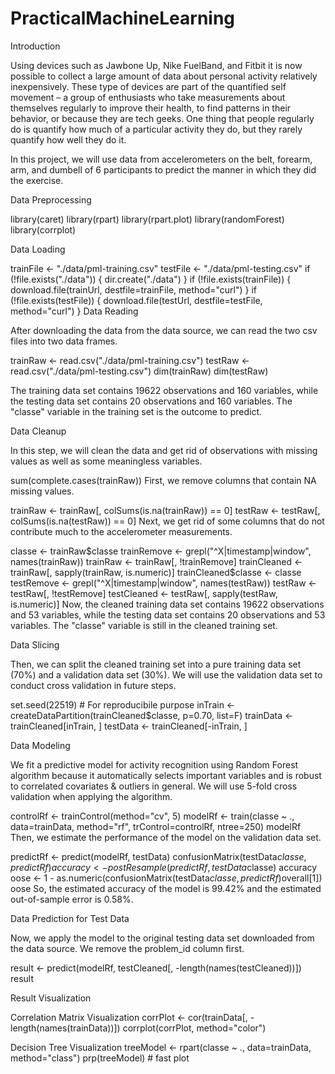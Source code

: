 # PracticalMachineLearning 

Introduction

Using devices such as Jawbone Up, Nike FuelBand, and Fitbit it is now possible to collect a large amount of data about personal activity relatively inexpensively. These type of devices are part of the quantified self movement – a group of enthusiasts who take measurements about themselves regularly to improve their health, to find patterns in their behavior, or because they are tech geeks. One thing that people regularly do is quantify how much of a particular activity they do, but they rarely quantify how well they do it.

In this project, we will use data from accelerometers on the belt, forearm, arm, and dumbell of 6 participants to predict the manner in which they did the exercise.

Data Preprocessing

library(caret)
library(rpart)
library(rpart.plot)
library(randomForest)
library(corrplot)

Data Loading

trainFile <- "./data/pml-training.csv"
testFile  <- "./data/pml-testing.csv"
if (!file.exists("./data")) {
  dir.create("./data")
}
if (!file.exists(trainFile)) {
  download.file(trainUrl, destfile=trainFile, method="curl")
}
if (!file.exists(testFile)) {
  download.file(testUrl, destfile=testFile, method="curl")
}
Data Reading

After downloading the data from the data source, we can read the two csv files into two data frames.

trainRaw <- read.csv("./data/pml-training.csv")
testRaw <- read.csv("./data/pml-testing.csv")
dim(trainRaw)
dim(testRaw)

The training data set contains 19622 observations and 160 variables, while the testing data set contains 20 observations and 160 variables. The "classe" variable in the training set is the outcome to predict.

Data Cleanup

In this step, we will clean the data and get rid of observations with missing values as well as some meaningless variables.

sum(complete.cases(trainRaw))
First, we remove columns that contain NA missing values.

trainRaw <- trainRaw[, colSums(is.na(trainRaw)) == 0] 
testRaw <- testRaw[, colSums(is.na(testRaw)) == 0] 
Next, we get rid of some columns that do not contribute much to the accelerometer measurements.

classe <- trainRaw$classe
trainRemove <- grepl("^X|timestamp|window", names(trainRaw))
trainRaw <- trainRaw[, !trainRemove]
trainCleaned <- trainRaw[, sapply(trainRaw, is.numeric)]
trainCleaned$classe <- classe
testRemove <- grepl("^X|timestamp|window", names(testRaw))
testRaw <- testRaw[, !testRemove]
testCleaned <- testRaw[, sapply(testRaw, is.numeric)]
Now, the cleaned training data set contains 19622 observations and 53 variables, while the testing data set contains 20 observations and 53 variables. The "classe" variable is still in the cleaned training set.

Data Slicing

Then, we can split the cleaned training set into a pure training data set (70%) and a validation data set (30%). We will use the validation data set to conduct cross validation in future steps.

set.seed(22519) # For reproducibile purpose
inTrain <- createDataPartition(trainCleaned$classe, p=0.70, list=F)
trainData <- trainCleaned[inTrain, ]
testData <- trainCleaned[-inTrain, ]

Data Modeling

We fit a predictive model for activity recognition using Random Forest algorithm because it automatically selects important variables and is robust to correlated covariates & outliers in general. We will use 5-fold cross validation when applying the algorithm.

controlRf <- trainControl(method="cv", 5)
modelRf <- train(classe ~ ., data=trainData, method="rf", trControl=controlRf, ntree=250)
modelRf
Then, we estimate the performance of the model on the validation data set.

predictRf <- predict(modelRf, testData)
confusionMatrix(testData$classe, predictRf)
accuracy <- postResample(predictRf, testData$classe)
accuracy
oose <- 1 - as.numeric(confusionMatrix(testData$classe, predictRf)$overall[1])
oose
So, the estimated accuracy of the model is 99.42% and the estimated out-of-sample error is 0.58%.

Data Prediction for Test Data

Now, we apply the model to the original testing data set downloaded from the data source. We remove the problem_id column first.

result <- predict(modelRf, testCleaned[, -length(names(testCleaned))])
result

Result Visualization

Correlation Matrix Visualization
corrPlot <- cor(trainData[, -length(names(trainData))])
corrplot(corrPlot, method="color")

Decision Tree Visualization
treeModel <- rpart(classe ~ ., data=trainData, method="class")
prp(treeModel) # fast plot
